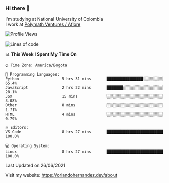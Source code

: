 ### Hi there 👋


<!--**AR4Z/AR4Z** is a ✨ _special_ ✨ repository because its `README.md` (this file) appears on your GitHub profile.

Here are some ideas to get you started:-->
I'm studying at National University of Colombia
<br>
I work at <a href="https://www.aflore.co/">Polymath Ventures / Aflore</a>
<br>

<!--START_SECTION:waka-->
![Profile Views](http://img.shields.io/badge/Profile%20Views-0-blue)

![Lines of code](https://img.shields.io/badge/From%20Hello%20World%20I%27ve%20Written-3.5%20million%20lines%20of%20code-blue)

📊 **This Week I Spent My Time On** 

```text
⌚︎ Time Zone: America/Bogota

💬 Programming Languages: 
Python                   5 hrs 31 mins       ████████████████░░░░░░░░░   65.4% 
JavaScript               2 hrs 22 mins       ███████░░░░░░░░░░░░░░░░░░   28.1% 
JSX                      15 mins             ░░░░░░░░░░░░░░░░░░░░░░░░░   3.08% 
Other                    8 mins              ░░░░░░░░░░░░░░░░░░░░░░░░░   1.71% 
HTML                     4 mins              ░░░░░░░░░░░░░░░░░░░░░░░░░   0.79%

🔥 Editors: 
VS Code                  8 hrs 27 mins       █████████████████████████   100.0%

💻 Operating System: 
Linux                    8 hrs 27 mins       █████████████████████████   100.0%

```


 Last Updated on 26/06/2021
<!--END_SECTION:waka-->


Visit my website: https://orlandohernandez.dev/about

